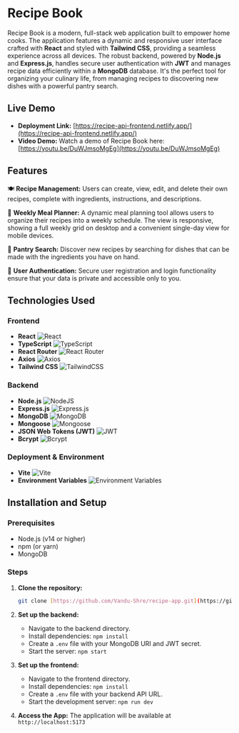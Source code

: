 # Recipe Book

Recipe Book is a modern, full-stack web application built to empower home cooks. The application features a dynamic and responsive user interface crafted with **React** and styled with **Tailwind CSS**, providing a seamless experience across all devices. The robust backend, powered by **Node.js** and **Express.js**, handles secure user authentication with **JWT** and manages recipe data efficiently within a **MongoDB** database. It's the perfect tool for organizing your culinary life, from managing recipes to discovering new dishes with a powerful pantry search.


## Live Demo

- **Deployment Link:** [https://recipe-api-frontend.netlify.app/](https://recipe-api-frontend.netlify.app/)
- **Video Demo:** Watch a demo of Recipe Book here: [https://youtu.be/DuWJmsoMgEg](https://youtu.be/DuWJmsoMgEg)

## Features

🍽️ **Recipe Management:** Users can create, view, edit, and delete their own recipes, complete with ingredients, instructions, and descriptions.


📆 **Weekly Meal Planner:** A dynamic meal planning tool allows users to organize their recipes into a weekly schedule. The view is responsive, showing a full weekly grid on desktop and a convenient single-day view for mobile devices.


🛒 **Pantry Search:** Discover new recipes by searching for dishes that can be made with the ingredients you have on hand.


🔐 **User Authentication:** Secure user registration and login functionality ensure that your data is private and accessible only to you.

## Technologies Used

### Frontend
- **React** ![React](https://img.shields.io/badge/React-20232A?style=for-the-badge&logo=react&logoColor=61DAFB)
- **TypeScript** ![TypeScript](https://img.shields.io/badge/TypeScript-007ACC?style=for-the-badge&logo=typescript&logoColor=white)
- **React Router** ![React Router](https://img.shields.io/badge/React_Router-CA4245?style=for-the-badge&logo=react-router&logoColor=white)
- **Axios** ![Axios](https://img.shields.io/badge/axios-6714E9?style=for-the-badge&logo=axios&logoColor=white)
- **Tailwind CSS** ![TailwindCSS](https://img.shields.io/badge/tailwindcss-%2338B2AC.svg?style=for-the-badge&logo=tailwind-css&logoColor=white)

### Backend
- **Node.js** ![NodeJS](https://img.shields.io/badge/node.js-6DA55F?style=for-the-badge&logo=node.js&logoColor=white)
- **Express.js** ![Express.js](https://img.shields.io/badge/express.js-%23404d59.svg?style=for-the-badge&logo=express&logoColor=%2361DAFB)
- **MongoDB** ![MongoDB](https://img.shields.io/badge/MongoDB-4EA94B?style=for-the-badge&logo=mongodb&logoColor=white)
- **Mongoose** ![Mongoose](https://img.shields.io/badge/Mongoose-800000?style=for-the-badge&logo=mongoose&logoColor=white)
- **JSON Web Tokens (JWT)** ![JWT](https://img.shields.io/badge/json%20web%20tokens-323330?style=for-the-badge&logo=json-web-tokens&logoColor=white)
- **Bcrypt** ![Bcrypt](https://img.shields.io/badge/bcrypt-000000?style=for-the-badge&logo=bcrypt&logoColor=white)

### Deployment & Environment
- **Vite** ![Vite](https://img.shields.io/badge/vite-%23646CFF.svg?style=for-the-badge&logo=vite&logoColor=white)
- **Environment Variables** ![Environment Variables](https://img.shields.io/badge/env-F8C471?style=for-the-badge&logo=dotenv&logoColor=black)

## Installation and Setup

### Prerequisites

- Node.js (v14 or higher)
- npm (or yarn)
- MongoDB

### Steps

1.  **Clone the repository:**
    ```bash
    git clone [https://github.com/Vandu-Shre/recipe-app.git](https://github.com/Vandu-Shre/recipe-app.git)
    ```

2.  **Set up the backend:**
    - Navigate to the backend directory.
    - Install dependencies: `npm install`
    - Create a `.env` file with your MongoDB URI and JWT secret.
    - Start the server: `npm start`

3.  **Set up the frontend:**
    - Navigate to the frontend directory.
    - Install dependencies: `npm install`
    - Create a `.env` file with your backend API URL.
    - Start the development server: `npm run dev`

4.  **Access the App:**
    The application will be available at `http://localhost:5173`
